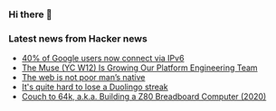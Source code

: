 ### Hi there 👋

<!--
**arashid-sh/arashid-sh** is a ✨ _special_ ✨ repository because its `README.md` (this file) appears on your GitHub profile.

Here are some ideas to get you started:

- 🔭 I’m currently working on ...
- 🌱 I’m currently learning ...
- 👯 I’m looking to collaborate on ...
- 🤔 I’m looking for help with ...
- 💬 Ask me about ...
- 📫 How to reach me: ...
- 😄 Pronouns: ...
- ⚡ Fun fact: ...
-->

### Latest news from Hacker news
<!-- BLOG-POST-LIST:START -->
- [40% of Google users now connect via IPv6](https://www.google.com/intl/en/ipv6/statistics.html)
- [The Muse &lpar;YC W12&rpar; Is Growing Our Platform Engineering Team](https://www.themuse.com/jobs/themuse/senior-platform-engineer-233c9c)
- [The web is not poor man’s native](https://cwilso.com/2015/05/29/the-web-is-not-poor-mans-native/)
- [It&#39;s quite hard to lose a Duolingo streak](https://leejo.github.io/2022/07/03/duolingo_streak/)
- [Couch to 64k, a.k.a. Building a Z80 Breadboard Computer &lpar;2020&rpar;](http://bread80.com/2020/07/24/couch-to-64k-a-k-a-building-a-z80-breadboard-computer-part-1-pins/)
<!-- BLOG-POST-LIST:END -->
